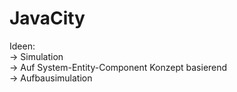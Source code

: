 JavaCity
========

Ideen:   
  -> Simulation   
  -> Auf System-Entity-Component Konzept basierend   
  -> Aufbausimulation   
  
